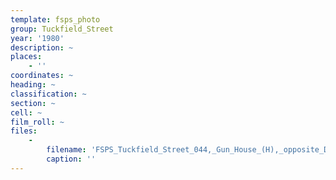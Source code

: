 ```yaml
---
template: fsps_photo
group: Tuckfield_Street
year: '1980'
description: ~
places:
    - ''
coordinates: ~
heading: ~
classification: ~
section: ~
cell: ~
film_roll: ~
files:
    -
        filename: 'FSPS_Tuckfield_Street_044,_Gun_House_(H),_opposite_Dorothy_St,_6-1-A,_1980.png'
        caption: ''
---
```

